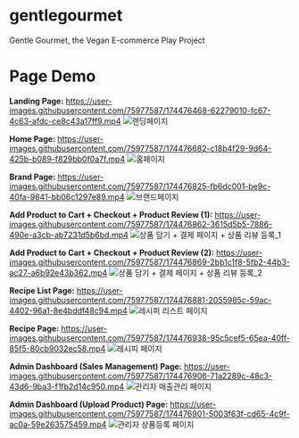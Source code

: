 # gentlegourmet
Gentle Gourmet, the Vegan E-commerce Play Project


# Page Demo

**Landing Page:**
https://user-images.githubusercontent.com/75977587/174476468-62279010-fc67-4c63-afdc-ce8c43a17ff9.mp4
![랜딩페이지](https://user-images.githubusercontent.com/75977587/174477103-6e26384f-d038-4e43-bd4f-0b419b84121d.gif)

**Home Page:**
https://user-images.githubusercontent.com/75977587/174476682-c18b4f29-9d64-425b-b089-f829bb0f0a7f.mp4
![홈페이지](https://user-images.githubusercontent.com/75977587/174477107-c590cfa0-0bd9-46b2-8a89-e44d9c843824.gif)

**Brand Page:**
https://user-images.githubusercontent.com/75977587/174476825-fb6dc001-be9c-40fa-9841-bb06c1297e89.mp4
![브랜드페이지](https://user-images.githubusercontent.com/75977587/174477167-9909a10b-a292-4d67-869a-b9ef9e92a666.gif)

**Add Product to Cart + Checkout + Product Review (1):**
https://user-images.githubusercontent.com/75977587/174476862-3615d5b5-7886-490e-a3cb-ab7231d5b6bd.mp4
![상품 담기 + 결제 페이지 + 상품 리뷰 등록_1](https://user-images.githubusercontent.com/75977587/174477176-de72b660-18f7-4a13-857e-b59473fa7f74.gif)

**Add Product to Cart + Checkout + Product Review (2):**
https://user-images.githubusercontent.com/75977587/174476869-2bb1c1f8-5fb2-44b3-ac27-a6b92e43b362.mp4
![상품 담기 + 결제 페이지 + 상품 리뷰 등록_2](https://user-images.githubusercontent.com/75977587/174477184-41148476-126c-4544-b4ee-6794788910b9.gif)

**Recipe List Page:**
https://user-images.githubusercontent.com/75977587/174476881-2055985c-59ac-4402-96a1-8e4bddf48c94.mp4
![레시피 리스트 페이지](https://user-images.githubusercontent.com/75977587/174477200-ca70e73d-567d-43cd-94ed-493efa46c98f.gif)

**Recipe Page:**
https://user-images.githubusercontent.com/75977587/174476938-95c5cef5-65ea-40ff-85f5-80cb9032ec58.mp4
![레시피 페이지](https://user-images.githubusercontent.com/75977587/174477205-3ea9cbc6-dcc2-460c-b036-b73c43dc4e68.gif)

**Admin Dashboard (Sales Management) Page:**
https://user-images.githubusercontent.com/75977587/174476906-71a2289c-48c3-43d6-9ba3-f1fb2d14c950.mp4
![관리자 매출관리 페이지](https://user-images.githubusercontent.com/75977587/174477208-a047efd8-aac3-4ac0-9743-d74f1d8e22b6.gif)

**Admin Dashboard (Upload Product) Page:**
https://user-images.githubusercontent.com/75977587/174476901-5003f63f-cd65-4c9f-ac0a-59e263575459.mp4
![관리자 상품등록 페이지](https://user-images.githubusercontent.com/75977587/174477209-cb103bad-6a69-4a7e-afeb-e12f31fd4f6b.gif)


